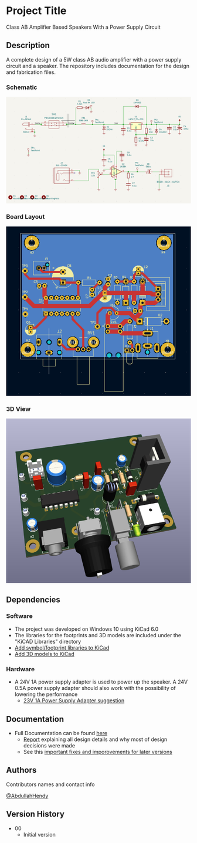 # Project Title

Class AB Amplifier Based Speakers With a Power Supply Circuit

## Description

A complete design of a 5W class AB audio amplifier with a power supply circuit and a speaker. 
The repository includes documentation for the design and fabrication files.

### Schematic

![Schematic](https://github.com/AbdullahHendy/Speaker-PCB/blob/main/Media/schematic.png)

### Board Layout

![Board Layout](https://github.com/AbdullahHendy/Speaker-PCB/blob/main/Media/Layout.png)

### 3D View


![3D View](https://github.com/AbdullahHendy/Speaker-PCB/blob/main/Media/3Dview.png)

## Dependencies

### Software

* The project was developed on Windows 10 using KiCad 6.0
* The libraries for the footprints and 3D models are included under the "KiCAD Libraries" directory
* [Add symbol/footprint libraries to KiCad](https://support.snapeda.com/en/articles/5995733-how-to-import-into-kicad-v6-and-later)
* [Add 3D models to KiCad](https://support.snapeda.com/en/articles/3758108-how-to-import-a-3d-model-in-kicad)

### Hardware

* A 24V 1A power supply adapter is used to power up the speaker. A 24V 0.5A power supply adapter should also work with the possibility of lowering the performance 
	* [23V 1A Power Supply Adapter suggestion](https://www.amazon.com/gp/product/B09281KTS8/ref=ppx_yo_dt_b_asin_title_o02_s00?ie=UTF8&psc=1)

## Documentation
* Full Documentation can be found [here](https://github.com/AbdullahHendy/Speaker-PCB/tree/main/Documentation)
	* [Report](https://github.com/AbdullahHendy/Speaker-PCB/blob/main/Documentation/Amplifier%20Project%20Report.pdf) explaining all design details and why most of design decisions were made
    * See this [important fixes and imporovements for later versions](https://github.com/AbdullahHendy/Speaker-PCB/blob/main/Documentation/Fixes_Improvements.pdf)
    
## Authors


Contributors names and contact info

[@AbdullahHendy](https://www.linkedin.com/in/abdullah-hendy/)

## Version History

* 00
    * Initial version
